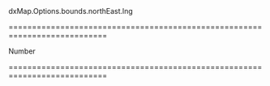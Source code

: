 <!--id-->dxMap.Options.bounds.northEast.lng<!--/id-->
===========================================================================
<!--hidden--><!--/hidden-->
<!--type-->Number<!--/type-->
===========================================================================

<!--shortDescription-->

<!--/shortDescription-->

<!--fullDescription-->

<!--/fullDescription-->